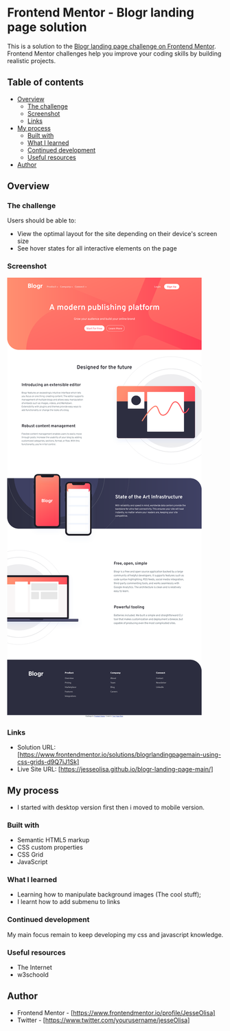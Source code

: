 # Frontend Mentor - Blogr landing page solution

This is a solution to the [Blogr landing page challenge on Frontend Mentor](https://www.frontendmentor.io/challenges/blogr-landing-page-EX2RLAApP). Frontend Mentor challenges help you improve your coding skills by building realistic projects. 

## Table of contents

- [Overview](#overview)
  - [The challenge](#the-challenge)
  - [Screenshot](#screenshot)
  - [Links](#links)
- [My process](#my-process)
  - [Built with](#built-with)
  - [What I learned](#what-i-learned)
  - [Continued development](#continued-development)
  - [Useful resources](#useful-resources)
- [Author](#author)



## Overview

### The challenge

Users should be able to:

- View the optimal layout for the site depending on their device's screen size
- See hover states for all interactive elements on the page

### Screenshot

![](./screenshot.png)



### Links

- Solution URL: [https://www.frontendmentor.io/solutions/blogrlandingpagemain-using-css-grids-d9Q7iJ1Sk]
- Live Site URL: [https://jesseolisa.github.io/blogr-landing-page-main/]

## My process

- I started with desktop version first then i moved to mobile version.

### Built with

- Semantic HTML5 markup
- CSS custom properties
- CSS Grid
- JavaScript

### What I learned

- Learning how to manipulate background images (The cool stuff);
- I learnt how to add submenu to links

### Continued development

My main focus remain to keep developing my css and javascript knowledge.



### Useful resources

- The Internet
- w3schoold


## Author
- Frontend Mentor - [https://www.frontendmentor.io/profile/JesseOlisa]
- Twitter - [https://www.twitter.com/yourusername/jesseOlisa]





